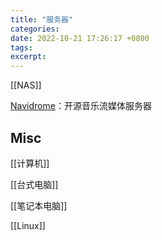 ```yaml
---
title: "服务器"
categories: 
date: 2022-10-21 17:26:17 +0800
tags: 
excerpt: 
---
```



[[NAS]]

[Navidrome](https://www.navidrome.org/)：开源音乐流媒体服务器


## Misc

[[计算机]]

[[台式电脑]]

[[笔记本电脑]]

[[Linux]]



